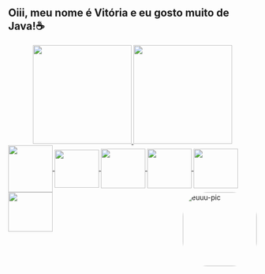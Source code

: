 ## Oiii, meu nome é Vitória e eu gosto muito de Java!☕

<!--
**vitoriaacarvalho/vitoriaacarvalho** is a ✨ _special_ ✨ repository because its `README.md` (this file) appears on your GitHub profile.

Here are some ideas to get you started:

- 🔭 I’m currently working on ...
- 🌱 I’m currently learning ...
- 👯 I’m looking to collaborate on ...
- 🤔 I’m looking for help with ...
- 💬 Ask me about ...
- 📫 How to reach me: ...
- 😄 Pronouns: ...
-->
<div align="center">
  <a href="https://github.com/vitoriaacarvalho">
  <img height="200em" src="https://github-readme-stats.vercel.app/api?username=vitoriaacarvalho&show_icons=true&theme=dracula&include_all_commits=true&count_private=true"/>
  <img height="200em" src="https://github-readme-stats.vercel.app/api/top-langs/?username=vitoriaacarvalho&layout=compact&langs_count=7&theme=dracula"/>
</div>

<div>
   <img align="center" height="95" width="90" src="https://cdn.jsdelivr.net/gh/devicons/devicon/icons/java/java-original.svg"/>
   <img align="center" height="77" width="90" src="https://cdn.jsdelivr.net/gh/devicons/devicon/icons/spring/spring-original.svg" />  
   <img align="center" height="80" width="90" src="https://cdn.jsdelivr.net/gh/devicons/devicon/icons/react/react-original.svg" />
   <img align="center" height="80" width="90" src="https://cdn.jsdelivr.net/gh/devicons/devicon/icons/mysql/mysql-original.svg" />
   <img align="center" height="80" width="90" src="https://cdn.jsdelivr.net/gh/devicons/devicon/icons/mongodb/mongodb-original.svg" />
   <img align="center" height="80" width="90" src="https://cdn.jsdelivr.net/gh/devicons/devicon/icons/python/python-original.svg" />
    <img align="right" alt="euuu-pic" height="150" style="border-radius:50px;" src="https://discord.com/channels/@me/971884244639043614/1018550537341370399">
</div>                           
   
   
</div>
          
